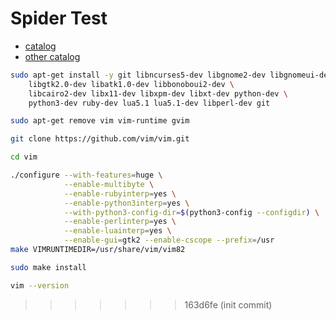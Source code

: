 # Spider Test

- [catalog](https://newtrade6699.x.yupoo.com/albums)
- [other catalog](https://www.alibaba.com/product-detail/Factory-Whole-Sale-Acrylic-Shield-Black_1600133321560.html)

```sh
sudo apt-get install -y git libncurses5-dev libgnome2-dev libgnomeui-dev \
    libgtk2.0-dev libatk1.0-dev libbonoboui2-dev \
    libcairo2-dev libx11-dev libxpm-dev libxt-dev python-dev \
    python3-dev ruby-dev lua5.1 lua5.1-dev libperl-dev git

sudo apt-get remove vim vim-runtime gvim

git clone https://github.com/vim/vim.git

cd vim

./configure --with-features=huge \
            --enable-multibyte \
            --enable-rubyinterp=yes \
            --enable-python3interp=yes \
            --with-python3-config-dir=$(python3-config --configdir) \
            --enable-perlinterp=yes \
            --enable-luainterp=yes \
            --enable-gui=gtk2 --enable-cscope --prefix=/usr
make VIMRUNTIMEDIR=/usr/share/vim/vim82

sudo make install

vim --version
```

>>>>>>> 163d6fe (init commit)
